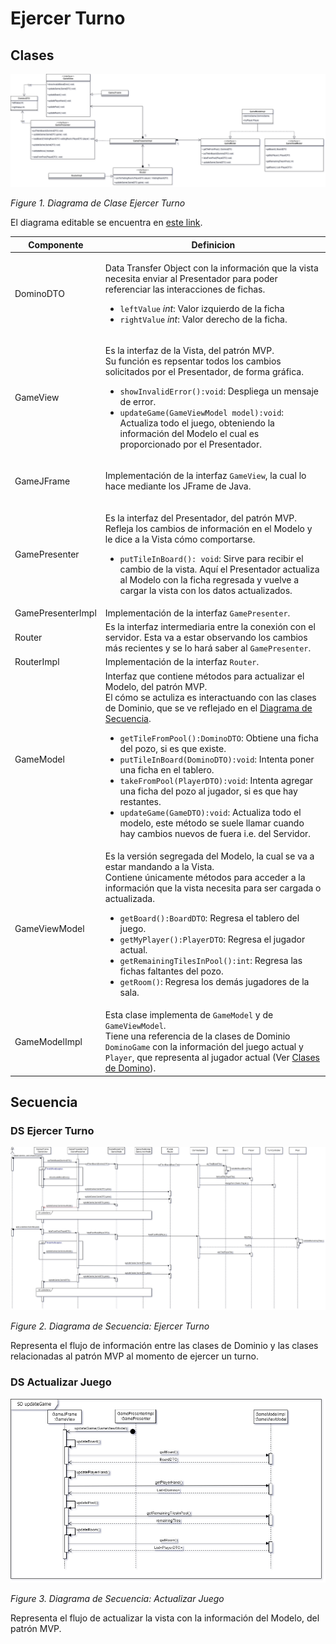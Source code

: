 # Ejercer Turno

## Clases

![Figure1](/docs/imgs/CD_ejercer_turno.png)

_Figure 1. Diagrama de Clase Ejercer Turno_

El diagrama editable se encuentra en [este link](https://drive.google.com/file/d/1RLThj4k63heokaFVFKIsCeU1Zq4e663_/view?usp=drive_link).

| Componente        | Definicion                                                                                                                                                                                                                                                                                                                                                                                                                                                                                                                                                                                                                                                         |
| ----------------- | ------------------------------------------------------------------------------------------------------------------------------------------------------------------------------------------------------------------------------------------------------------------------------------------------------------------------------------------------------------------------------------------------------------------------------------------------------------------------------------------------------------------------------------------------------------------------------------------------------------------------------------------------------------------ |
| DominoDTO         | <p>Data Transfer Object con la información que la vista necesita enviar al Presentador para poder referenciar las interacciones de fichas.</p><ul><li>`leftValue` _int_: Valor izquierdo de la ficha<li>`rightValue` _int_: Valor derecho de la ficha.</ul>                                                                                                                                                                                                                                                                                                                                                                                                        |
| GameView          | <p>Es la interfaz de la Vista, del patrón MVP. <br> Su función es repsentar todos los cambios solicitados por el Presentador, de forma gráfica.</p><ul><li>`showInvalidError():void`: Despliega un mensaje de error.</li><li>`updateGame(GameViewModel model):void`: Actualiza todo el juego, obteniendo la información del Modelo el cual es proporcionado por el Presentador.</li></ul>                                                                                                                                                                                                                                                                          |
| GameJFrame        | <p>Implementación de la interfaz `GameView`, la cual lo hace mediante los JFrame de Java.</p>                                                                                                                                                                                                                                                                                                                                                                                                                                                                                                                                                                      |
| GamePresenter     | <p>Es la interfaz del Presentador, del patrón MVP. <br> Refleja los cambios de información en el Modelo y le dice a la Vista cómo comportarse.</p><ul><li>`putTileInBoard(): void`: Sirve para recibir el cambio de la vista. Aquí el Presentador actualiza al Modelo con la ficha regresada y vuelve a cargar la vista con los datos actualizados.</li></ul>                                                                                                                                                                                                                                                                                                      |
| GamePresenterImpl | Implementación de la interfaz `GamePresenter`.                                                                                                                                                                                                                                                                                                                                                                                                                                                                                                                                                                                                                     |
| Router            | Es la interfaz intermediaria entre la conexión con el servidor. Esta va a estar observando los cambios más recientes y se lo hará saber al `GamePresenter`.                                                                                                                                                                                                                                                                                                                                                                                                                                                                                                        |
| RouterImpl        | Implementación de la interfaz `Router`.                                                                                                                                                                                                                                                                                                                                                                                                                                                                                                                                                                                                                            |
| GameModel         | Interfaz que contiene métodos para actualizar el Modelo, del patrón MVP.<br>El cómo se actuliza es  interactuando con las clases de Dominio, que se ve reflejado en el [Diagrama de Secuencia](#ds-ejercer-turno).<ul><li>`getTileFromPool():DominoDTO`: Obtiene una ficha del pozo, si es que existe. </li><li>`putTileInBoard(DominoDTO):void`: Intenta poner una ficha en el tablero.</li><li>`takeFromPool(PlayerDTO):void`: Intenta agregar una ficha del pozo al jugador, si es que hay restantes.</li><li>`updateGame(GameDTO):void`: Actualiza todo el modelo, este método se suele llamar cuando hay cambios nuevos de fuera i.e. del Servidor.</li></ul> |
| GameViewModel     | Es la versión segregada del Modelo, la cual se va a estar mandando a la Vista.<br>Contiene únicamente métodos para acceder a la información que la vista necesita para ser cargada o actualizada.<ul><li>`getBoard():BoardDTO`: Regresa el tablero del juego.</li><li>`getMyPlayer():PlayerDTO`: Regresa el jugador actual.</li><li>`getRemainingTilesInPool():int`: Regresa las fichas faltantes del pozo.</li><li>`getRoom()`: Regresa los demás jugadores de la sala. </li></ul>                                                                                                                                                                                |
| GameModelImpl     | Esta clase implementa de `GameModel` y de `GameViewModel`. <br>Tiene una referencia de la clases de Dominio `DominoGame` con la información del juego actual y `Player`, que representa al jugador actual (Ver [Clases de Domino](/docs/diagrams/DD_client.md)).                                                                                                                                                                                                                                                                                                                                                                                                   |


## Secuencia

### DS Ejercer Turno

![Figure2](/docs/imgs/SD_ejercer_turno.png)

_Figure 2. Diagrama de Secuencia: Ejercer Turno_

Representa el flujo de información entre las clases de Dominio y las clases relacionadas al patrón MVP al momento de ejercer un turno.

### DS Actualizar Juego

![Figure3](/docs/imgs/SD_update_game.png)

_Figure 3. Diagrama de Secuencia: Actualizar Juego_

Representa el flujo de actualizar la vista con la información del Modelo, del patrón MVP.